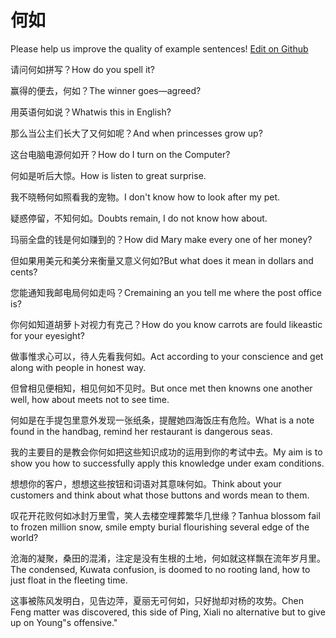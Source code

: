 # 何如

Please help us improve the quality of example sentences! [Edit on Github](https://github.com/jiyushe/jiyu-example-sentence-source/blob/main/chinese/heru.md)

<p><span class="chinese">请问何如拼写？</span><span class="english">How do you spell it?</span></p>

<p><span class="chinese">赢得的便去，何如？</span><span class="english">The winner goes—agreed?</span></p>

<p><span class="chinese">用英语何如说？</span><span class="english">Whatwis this in English?</span></p>

<p><span class="chinese">那么当公主们长大了又何如呢？</span><span class="english">And when princesses grow up?</span></p>

<p><span class="chinese">这台电脑电源何如开？</span><span class="english">How do I turn on the Computer?</span></p>

<p><span class="chinese">何如是听后大惊。</span><span class="english">How is listen to great surprise.</span></p>

<p><span class="chinese">我不晓畅何如照看我的宠物。</span><span class="english">I don't know how to look after my pet.</span></p>

<p><span class="chinese">疑惑停留，不知何如。</span><span class="english">Doubts remain, I do not know how about.</span></p>

<p><span class="chinese">玛丽全盘的钱是何如赚到的？</span><span class="english">How did Mary make every one of her money?</span></p>

<p><span class="chinese">但如果用美元和美分来衡量又意义何如?</span><span class="english">But what does it mean in dollars and cents?</span></p>

<p><span class="chinese">您能通知我邮电局何如走吗？</span><span class="english">Cremaining an you tell me where the post office is?</span></p>

<p><span class="chinese">你何如知道胡萝卜对视力有克己？</span><span class="english">How do you know carrots are fould likeastic for your eyesight?</span></p>

<p><span class="chinese">做事惟求心可以，待人先看我何如。</span><span class="english">Act according to your conscience and get along with people in honest way.</span></p>

<p><span class="chinese">但曾相见便相知，相见何如不见时。</span><span class="english">But once met then knowns one another well, how about meets not to see time.</span></p>

<p><span class="chinese">何如是在手提包里意外发现一张纸条，提醒她四海饭庄有危险。</span><span class="english">What is a note found in the handbag, remind her restaurant is dangerous seas.</span></p>

<p><span class="chinese">我的主要目的是教会你何如把这些知识成功的运用到你的考试中去。</span><span class="english">My aim is to show you how to successfully apply this knowledge under exam conditions.</span></p>

<p><span class="chinese">想想你的客户，想想这些按钮和词语对其意味何如。</span><span class="english">Think about your customers and think about what those buttons and words mean to them.</span></p>

<p><span class="chinese">叹花开花败何如冰封万里雪，笑人去楼空埋葬繁华几世缘？</span><span class="english">Tanhua blossom fail to frozen million snow, smile empty burial flourishing several edge of the world?</span></p>

<p><span class="chinese">沧海的凝聚，桑田的混淆，注定是没有生根的土地，何如就这样飘在流年岁月里。</span><span class="english">The condensed, Kuwata confusion, is doomed to no rooting land, how to just float in the fleeting time.</span></p>

<p><span class="chinese">这事被陈风发明白，见告边萍，夏丽无可何如，只好抛却对杨的攻势。</span><span class="english">Chen Feng matter was discovered, this side of Ping, Xiali no alternative but to give up on Young"s offensive."</span></p>

